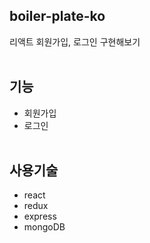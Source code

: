 ## boiler-plate-ko

리액트 회원가입, 로그인 구현해보기
<br/><br/>

## 기능

- 회원가입
- 로그인
<br/><br/>

## 사용기술
- react
- redux
- express
- mongoDB

